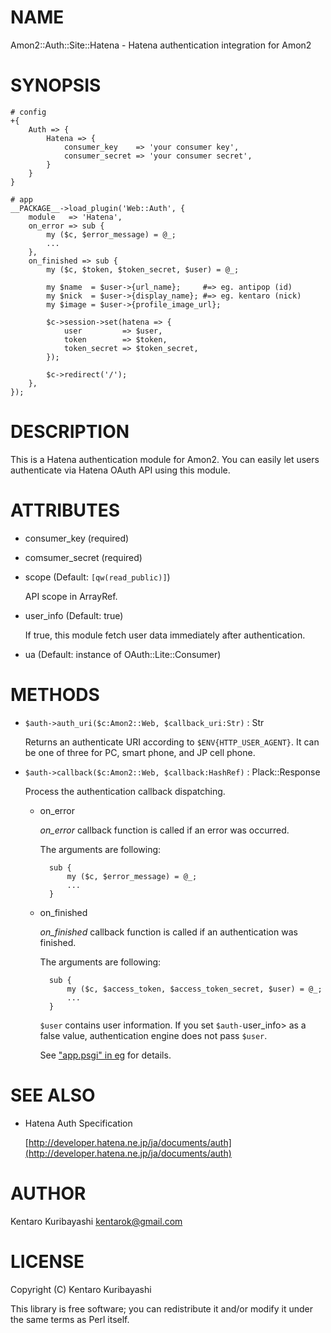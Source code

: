 # NAME

Amon2::Auth::Site::Hatena - Hatena authentication integration for Amon2

# SYNOPSIS

    # config
    +{
        Auth => {
            Hatena => {
                consumer_key    => 'your consumer key',
                consumer_secret => 'your consumer secret',
            }
        }
    }

    # app
    __PACKAGE__->load_plugin('Web::Auth', {
        module   => 'Hatena',
        on_error => sub {
            my ($c, $error_message) = @_;
            ...
        },
        on_finished => sub {
            my ($c, $token, $token_secret, $user) = @_;

            my $name  = $user->{url_name};     #=> eg. antipop (id)
            my $nick  = $user->{display_name}; #=> eg. kentaro (nick)
            my $image = $user->{profile_image_url};

            $c->session->set(hatena => {
                user         => $user,
                token        => $token,
                token_secret => $token_secret,
            });

            $c->redirect('/');
        },
    });

# DESCRIPTION

This is a Hatena authentication module for Amon2. You can easily let
users authenticate via Hatena OAuth API using this module.

# ATTRIBUTES

- consumer\_key (required)
- comsumer\_secret (required)
- scope (Default: `[qw(read_public)]`)

    API scope in ArrayRef.

- user\_info (Default: true)

    If true, this module fetch user data immediately after authentication.

- ua (Default: instance of OAuth::Lite::Consumer)

# METHODS

- `$auth->auth_uri($c:Amon2::Web, $callback_uri:Str)` : Str

    Returns an authenticate URI according to `$ENV{HTTP_USER_AGENT}`. It
    can be one of three for PC, smart phone, and JP cell phone.

- `$auth->callback($c:Amon2::Web, $callback:HashRef)` : Plack::Response

    Process the authentication callback dispatching.

    - on\_error

        _on\_error_ callback function is called if an error was occurred.

        The arguments are following:

            sub {
                my ($c, $error_message) = @_;
                ...
            }

    - on\_finished

        _on\_finished_ callback function is called if an authentication was
        finished.

        The arguments are following:

            sub {
                my ($c, $access_token, $access_token_secret, $user) = @_;
                ...
            }

        `$user` contains user information. If you set `$auth-`user\_info> as
        a false value, authentication engine does not pass `$user`.

        See ["app.psgi" in eg](https://metacpan.org/pod/eg#app.psgi) for details.

# SEE ALSO

- Hatena Auth Specification

    [http://developer.hatena.ne.jp/ja/documents/auth](http://developer.hatena.ne.jp/ja/documents/auth)

# AUTHOR

Kentaro Kuribayashi <kentarok@gmail.com>

# LICENSE

Copyright (C) Kentaro Kuribayashi

This library is free software; you can redistribute it and/or modify
it under the same terms as Perl itself.
